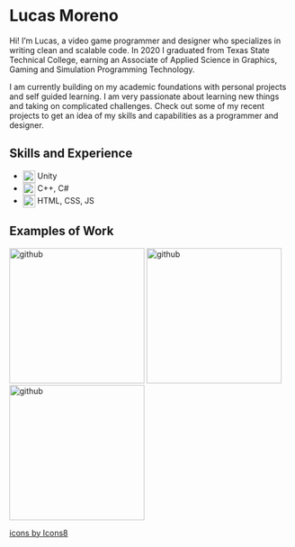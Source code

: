<!-- ![Unity Game Developer](https://i.gyazo.com/2039979d60ea058062911d3c99462db9.png) -->
# Lucas Moreno 
Hi! I’m Lucas, a video game programmer and designer who specializes in writing clean and scalable code. In 2020 I graduated from Texas State Technical College, earning an Associate of Applied Science in Graphics, Gaming and Simulation Programming Technology.

I am currently building on my academic foundations with personal projects and self guided learning. I am very passionate about learning new things and taking on complicated challenges. Check out some of my recent projects to get an idea of my skills and capabilities as a programmer and designer.

## Skills and Experience
* <img src='https://img.icons8.com/fluency/48/000000/unity.png' alt='github' height='22' align="center">                    Unity
* <img src='https://img.icons8.com/color/48/000000/visual-studio-code-2019.png' alt='github' height='22' align="center">    C++, C#
* <img src='https://img.icons8.com/color/48/000000/web.png' alt='github' height='22' align="center">                        HTML, CSS, JS

## Examples of Work
<img src='https://github.com/la-moreno/la-moreno/blob/main/sb_gif.gif' alt='github' height='240'>

<img src='https://github.com/la-moreno/la-moreno/blob/main/lpp_gif.gif' alt='github' height='240'>

<img src='https://github.com/la-moreno/la-moreno/blob/main/sc_gif.gif' alt='github' height='240'>



<a href="https://icons8.com">icons by Icons8</a>

